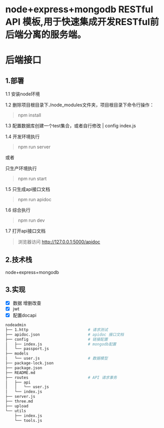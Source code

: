 # node+express+mongodb RESTful API 模板,用于快速集成开发RESTful前后端分离的服务端。

# 后端接口

## 1.部署

1.1 安装node环境

1.2 删除项目根目录下./node_modules文件夹，项目根目录下命令行操作：
> npm install

1.3 配置数据库创建一个test集合，或者自行修改
| config index.js

1.4 开发环境执行
> npm run server

或者

只生产环境执行
> npm run start

1.5 只生成api接口文档
>  npm run apidoc

1.6 综合执行
> npm run dev

1.7 打开api接口文档 
> 浏览器访问 http://127.0.0.1:5000/apidoc


## 2.技术栈
node+express+mongodb 

## 3.实现

- [x] 数据 增删改查
- [x] jwt
- [x] 配置docapi

```bash
nodeadmin
├── 1.http                          # 请求测试
├── apidoc.json                     # apidoc 接口文档
├── config                          # 链接配置
│   ├── index.js                    # mongodb配置
│   └── passport.js
├── models
│   └── user.js                     # 数据模型
├── package-lock.json
├── package.json
├── README.md
├── routes                          # API 请求事务
│   ├── api
│   │   └── user.js
│   └── index.js
├── server.js
├── three.md
├── upload
└── utils
    ├── index.js
    └── tools.js

```
